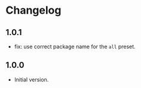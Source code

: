 # Changelog

## 1.0.1

- fix: use correct package name for the `all` preset.

## 1.0.0

- Initial version.
